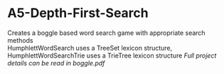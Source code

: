# A5-Depth-First-Search
Creates a boggle based word search game with appropriate search methods  
HumphlettWordSearch uses a TreeSet lexicon structure, HumphlettWordSearchTrie uses a TrieTree lexicon structure
*Full project details can be read in boggle.pdf*
